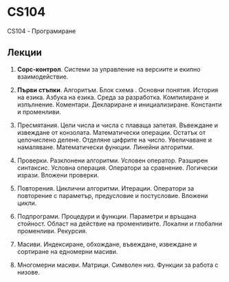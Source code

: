 # CS104
CS104 - Програмиране

## Лекции
1. **Сорс-контрол**. Системи за управление на версиите и екипно взаимодействие.

2. **Първи стъпки**. Алгоритъм. Блок схема . Основни понятия. История на езика. Азбука на езика. Среда за разработка. Компилиране и изпълнение. Коментари. Деклариране и инициализиране. Константи и променливи.

3. Пресмятания. Цели числа и числа с плаваща запетая. Въвеждане и извеждане от конзолата. Математически операции. Остатък от целочислено делене. Отделяне цифрите на число. Увеличаване и намаляване. Математически функции. Линейни алгоритми.

4. Проверки. Разклонени алгоритми. Условен оператор. Разширен синтаксис. Условна операция. Оператори за сравнение. Логически изрази. Вложени проверки.

5. Повторения. Циклични алгоритми. Итерации. Оператори за повторение с параметър, предусловие и постусловие. Вложени цикли.

6. Подпрограми. Процедури и функции. Параметри и връщана стойност. Област на действие на променливите. Локални и глобални променливи. Рекурсия.

7. Масиви. Индексиране, обхождане, въвеждане, извеждане и сортиране на едномерни масиви.

8. Многомерни масиви. Матрици. Символен низ. Функции за работа с низове.